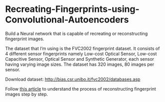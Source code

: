 # Recreating-Fingerprints-using-Convolutional-Autoencoders

Build a Neural network that is capable of recreating or reconstructing fingerprint images.

The dataset that I’m using is the FVC2002 fingerprint dataset. It consists of 4 different sensor fingerprints namely Low-cost Optical Sensor, Low-cost Capacitive Sensor, Optical Sensor and Synthetic Generator, each sensor having varying image sizes. The dataset has 320 images, 80 images per sensor.

Download dataset: http://bias.csr.unibo.it/fvc2002/databases.asp

Follow [this article](https://www.theaidream.com/post/recreating-fingerprints-using-convolutional-autoencoders
) to understand the process of reconstructing fingerprint images step by step.

